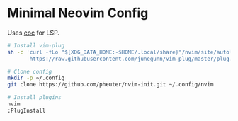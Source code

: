 # Minimal Neovim Config

Uses [coc](https://github.com/neoclide/coc.nvim/wiki/Language-servers) for LSP.

```bash
# Install vim-plug
sh -c 'curl -fLo "${XDG_DATA_HOME:-$HOME/.local/share}"/nvim/site/autoload/plug.vim --create-dirs \
       https://raw.githubusercontent.com/junegunn/vim-plug/master/plug.vim'

# Clone config
mkdir -p ~/.config
git clone https://github.com/pheuter/nvim-init.git ~/.config/nvim

# Install plugins
nvim
:PlugInstall
```
